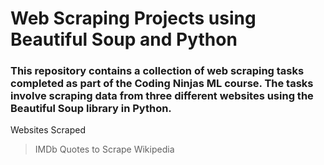 # Web Scraping Projects using Beautiful Soup and Python


### This repository contains a collection of web scraping tasks completed as part of the Coding Ninjas ML course. The tasks involve scraping data from three different websites using the Beautiful Soup library in Python.

Websites Scraped
> IMDb
> Quotes to Scrape
> Wikipedia
